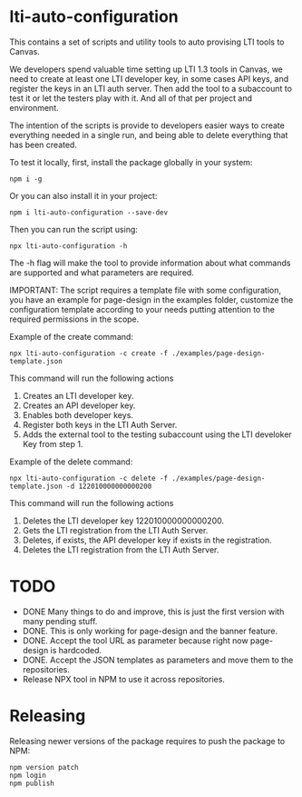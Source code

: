 # lti-auto-configuration
This contains a set of scripts and utility tools to auto provising LTI tools to Canvas.

We developers spend valuable time setting up LTI 1.3 tools in Canvas, we need to create at least one LTI developer key, in some cases API keys, and register the keys in an LTI auth server. Then add the tool to a subaccount to test it or let the testers play with it. And all of that per project and environment.

The intention of the scripts is provide to developers easier ways to create everything needed in a single run, and being able to delete everything that has been created.

To test it locally, first, install the package globally in your system:

```
npm i -g
```

Or you can also install it in your project:

```
npm i lti-auto-configuration --save-dev
```

Then you can run the script using:
```
npx lti-auto-configuration -h
```

The -h flag will make the tool to provide information about what commands are supported and what parameters are required.

IMPORTANT: The script requires a template file with some configuration, you have an example for page-design in the examples folder, customize the configuration template according to your needs putting attention to the required permissions in the scope.

Example of the create command:
```
npx lti-auto-configuration -c create -f ./examples/page-design-template.json
```
This command will run the following actions
 1. Creates an LTI developer key.
 2. Creates an API developer key.
 3. Enables both developer keys.
 4. Register both keys in the LTI Auth Server.
 5. Adds the external tool to the testing subaccount using the LTI develoker Key from step 1.

Example of the delete command:
```
npx lti-auto-configuration -c delete -f ./examples/page-design-template.json -d 122010000000000200
```
This command will run the following actions
 1. Deletes the LTI developer key 122010000000000200.
 2. Gets the LTI registration from the LTI Auth Server.
 3. Deletes, if exists, the API developer key if exists in the registration.
 4. Deletes the LTI registration from the LTI Auth Server.

# TODO
 - DONE Many things to do and improve, this is just the first version with many pending stuff.
 - DONE. This is only working for page-design and the banner feature.
 - DONE. Accept the tool URL as parameter because right now page-design is hardcoded.
 - DONE. Accept the JSON templates as parameters and move them to the repositories.
 - Release NPX tool in NPM to use it across repositories.

# Releasing

Releasing newer versions of the package requires to push the package to NPM:

```
npm version patch
npm login
npm publish
```
